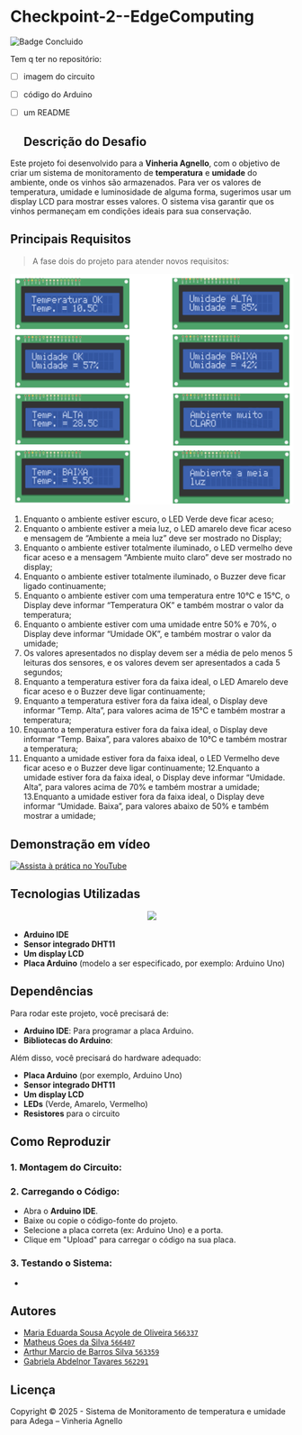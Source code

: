 # Checkpoint-2--EdgeComputing
![Badge Concluido](http://img.shields.io/static/v1?label=STATUS&message=CONCLUIDO&color=GREEN&style=for-the-badge)

Tem q ter no repositório:
- [ ] imagem do circuito
- [ ] código do Arduino
- [ ] um README

  ## Descrição do Desafio
Este projeto foi desenvolvido para a **Vinheria Agnello**, com o objetivo de criar um sistema de monitoramento de **temperatura** e **umidade** do ambiente, onde os vinhos são armazenados. Para ver os valores de temperatura, umidade e luminosidade de alguma forma, sugerimos usar um display LCD para mostrar esses valores. 
O sistema visa garantir que os vinhos permaneçam em condições ideais para sua conservação.

  ## Principais Requisitos
> A fase dois do projeto para atender novos requisitos:

![telas](telas.png)

1. Enquanto o ambiente estiver escuro, o LED Verde deve ficar aceso;
2. Enquanto o ambiente estiver a meia luz, o LED amarelo deve ficar aceso e mensagem de
“Ambiente a meia luz” deve ser mostrado no Display;
3. Enquanto o ambiente estiver totalmente iluminado, o LED vermelho deve ficar aceso e a
mensagem “Ambiente muito claro” deve ser mostrado no display;
4. Enquanto o ambiente estiver totalmente iluminado, o Buzzer deve ficar ligado
continuamente;
5. Enquanto o ambiente estiver com uma temperatura entre 10°C e 15°C, o Display deve
informar “Temperatura OK” e também mostrar o valor da temperatura;
6. Enquanto o ambiente estiver com uma umidade entre 50% e 70%, o Display deve
informar “Umidade OK”, e também mostrar o valor da umidade;
7. Os valores apresentados no display devem ser a média de pelo menos 5 leituras dos
sensores, e os valores devem ser apresentados a cada 5 segundos;
8. Enquanto a temperatura estiver fora da faixa ideal, o LED Amarelo deve ficar aceso e o
Buzzer deve ligar continuamente;
9. Enquanto a temperatura estiver fora da faixa ideal, o Display deve informar “Temp. Alta”,
para valores acima de 15°C e também mostrar a temperatura;
10. Enquanto a temperatura estiver fora da faixa ideal, o Display deve informar “Temp.
Baixa”, para valores abaixo de 10°C e também mostrar a temperatura;
11. Enquanto a umidade estiver fora da faixa ideal, o LED Vermelho deve ficar aceso e o
Buzzer deve ligar continuamente;
12.Enquanto a umidade estiver fora da faixa ideal, o Display deve informar “Umidade. Alta”,
para valores acima de 70% e também mostrar a umidade;
13.Enquanto a umidade estiver fora da faixa ideal, o Display deve informar “Umidade. Baixa”,
para valores abaixo de 50% e também mostrar a umidade;

## Demonstração em vídeo

[![Assista à prática no YouTube](https://img.youtube.com/vi/PEIcxzw2ug4/0.jpg)](https://youtu.be/PEIcxzw2ug4)

## Tecnologias Utilizadas

<p align="center">
  <img src="https://img.shields.io/static/v1?label=&message=ARDUINO&color=blue&style=for-the-badge&logo=ARDUINO"/>
</p>

- **Arduino IDE**
- **Sensor integrado DHT11**
- **Um display LCD**
- **Placa Arduino** (modelo a ser especificado, por exemplo: Arduino Uno)

## Dependências

Para rodar este projeto, você precisará de:

- **Arduino IDE**: Para programar a placa Arduino.
- **Bibliotecas do Arduino**:

Além disso, você precisará do hardware adequado:

- **Placa Arduino** (por exemplo, Arduino Uno)
- **Sensor integrado DHT11**
- **Um display LCD**
- **LEDs** (Verde, Amarelo, Vermelho)
- **Resistores** para o circuito

## Como Reproduzir
### 1. **Montagem do Circuito**:

  
### 2. **Carregando o Código**:
- Abra o **Arduino IDE**.
- Baixe ou copie o código-fonte do projeto.
- Selecione a placa correta (ex: Arduino Uno) e a porta.
- Clique em "Upload" para carregar o código na sua placa.
  
### 3. **Testando o Sistema**:
-

## Autores

- [Maria Eduarda Sousa Acyole de Oliveira `566337`](https://github.com/MariaEduardaAcyole)
- [Matheus Goes da Silva `566407`](https://github.com/Goes1404)
- [Arthur Marcio de Barros Silva `563359`](https://github.com/TutuMbs)
- [Gabriela Abdelnor Tavares `562291`](https://github.com/GabihAbdTavares)

## Licença

Copyright :copyright: 2025 - Sistema de Monitoramento de temperatura e umidade para Adega – Vinheria Agnello

